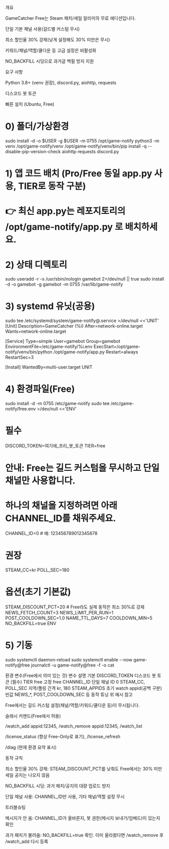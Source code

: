개요

GameCatcher Free는 Steam 패치/세일 알리미의 무료 에디션입니다.

단일 기본 채널 사용(길드별 커스텀 무시)

최소 할인율 30% 강제(낮게 설정해도 30% 미만은 무시)

키워드/채널/역할/쿨다운 등 고급 설정은 비활성화

NO_BACKFILL 시딩으로 과거글 백필 방지 지원

요구 사항

Python 3.8+ (venv 권장), discord.py, aiohttp, requests

디스코드 봇 토큰

빠른 설치 (Ubuntu, Free)
# 0) 폴더/가상환경
sudo install -d -o $USER -g $USER -m 0755 /opt/game-notify
python3 -m venv /opt/game-notify/venv
/opt/game-notify/venv/bin/pip install -q --disable-pip-version-check aiohttp requests discord.py

# 1) 앱 코드 배치 (Pro/Free 동일 app.py 사용, TIER로 동작 구분)
#   👉 최신 app.py는 레포지토리의 /opt/game-notify/app.py 로 배치하세요.

# 2) 상태 디렉토리
sudo useradd -r -s /usr/sbin/nologin gamebot 2>/dev/null || true
sudo install -d -o gamebot -g gamebot -m 0755 /var/lib/game-notify

# 3) systemd 유닛(공용)
sudo tee /etc/systemd/system/game-notify@.service >/dev/null <<'UNIT'
[Unit]
Description=GameCatcher (%i)
After=network-online.target
Wants=network-online.target

[Service]
Type=simple
User=gamebot
Group=gamebot
EnvironmentFile=/etc/game-notify/%i.env
ExecStart=/opt/game-notify/venv/bin/python /opt/game-notify/app.py
Restart=always
RestartSec=3

[Install]
WantedBy=multi-user.target
UNIT

# 4) 환경파일(Free)
sudo install -d -m 0755 /etc/game-notify
sudo tee /etc/game-notify/free.env >/dev/null <<'ENV'
# 필수
DISCORD_TOKEN=여기에_프리_봇_토큰
TIER=free

# 안내: Free는 길드 커스텀을 무시하고 단일 채널만 사용합니다.
# 하나의 채널을 지정하려면 아래 CHANNEL_ID를 채워주세요.
CHANNEL_ID=0  # 예: 123456789012345678

# 권장
STEAM_CC=kr
POLL_SEC=180

# 옵션(초기 기본값)
STEAM_DISCOUNT_PCT=20          # Free라도 실제 동작은 최소 30%로 강제
NEWS_FETCH_COUNT=3
NEWS_LIMIT_PER_RUN=1
POST_COOLDOWN_SEC=1.0
NAME_TTL_DAYS=7
COOLDOWN_MIN=5
NO_BACKFILL=true
ENV

# 5) 기동
sudo systemctl daemon-reload
sudo systemctl enable --now game-notify@free
journalctl -u game-notify@free -f -o cat

환경 변수(Free에서 의미 있는 것)
변수	설명	기본
DISCORD_TOKEN	디스코드 봇 토큰	(필수)
TIER	free 고정	free
CHANNEL_ID	단일 채널 ID	0
STEAM_CC, POLL_SEC	지역/폴링 간격	kr, 180
STEAM_APPIDS	초기 watch appid(공백 구분)	빈값
NEWS_*, POST_COOLDOWN_SEC 등	동작 튜닝	위 예시 참고

Free에서는 길드 커스텀 설정(채널/역할/키워드/쿨다운 등)이 무시됩니다.

슬래시 커맨드(Free에서 허용)

/watch_add appid:12345, /watch_remove appid:12345, /watch_list

/license_status (항상 Free-Only로 표기), /license_refresh

/diag (현재 환경 요약 표시)

동작 규칙

최소 할인율 30% 강제: STEAM_DISCOUNT_PCT를 낮춰도 Free에서는 30% 미만 세일 공지는 나오지 않음

NO_BACKFILL 시딩: 과거 패치/공지의 대량 업로드 방지

단일 채널 사용: CHANNEL_ID만 사용, 기타 채널/역할 설정 무시

트러블슈팅

메시지가 안 옴: CHANNEL_ID가 올바른지, 봇 권한(메시지 보내기/임베드)이 있는지 확인

과거 패치가 몰려옴: NO_BACKFILL=true 확인. 이미 올라왔다면 /watch_remove 후 /watch_add 다시 등록
